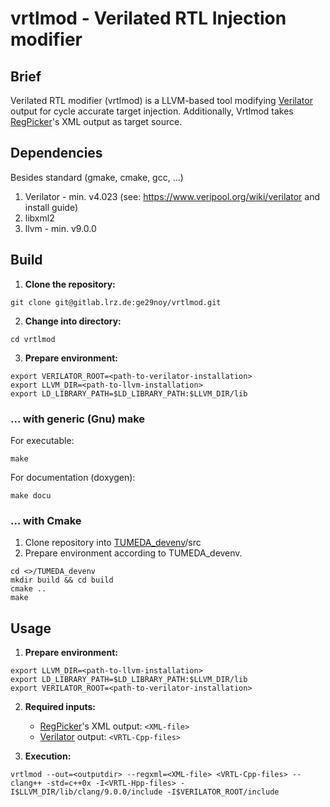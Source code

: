 # vrtlmod - Verilated RTL Injection modifier

## Brief
Verilated RTL modifier (vrtlmod) is a LLVM-based tool modifying <a href="https://www.veripool.org/wiki/verilator" title="Verilator homepage">Verilator</a> output for cycle accurate target injection. Additionally, Vrtlmod takes <a href="https://gitlab.lrz.de/ge29noy/regpicker" title="regpicker git">RegPicker</a>'s XML output as target source.

## Dependencies
Besides standard (gmake, cmake, gcc, ...)

1. Verilator      - min. v4.023 (see: https://www.veripool.org/wiki/verilator and install guide)
2. libxml2
3. llvm			  - min. v9.0.0

## Build
1. **Clone the repository:**
```
git clone git@gitlab.lrz.de:ge29noy/vrtlmod.git
```

2. **Change into directory:**
```
cd vrtlmod
```

3. **Prepare environment:**
```
export VERILATOR_ROOT=<path-to-verilator-installation>
export LLVM_DIR=<path-to-llvm-installation>
export LD_LIBRARY_PATH=$LD_LIBRARY_PATH:$LLVM_DIR/lib
```

### ... with generic (Gnu) make
For executable:
```
make
```
For documentation (doxygen):
```
make docu
```

### ... with Cmake
1. Clone repository into <a href="https://gitlab.lrz.de/de-tum-ei-eda-esl/TUMEDA_devenv" title="TUMEDA development environment">TUMEDA_devenv</a>/src
2. Prepare environment according to TUMEDA_devenv.
```
cd <>/TUMEDA_devenv
mkdir build && cd build
cmake ..
make
```

## Usage
1. **Prepare environment:**
```
export LLVM_DIR=<path-to-llvm-installation>
export LD_LIBRARY_PATH=$LD_LIBRARY_PATH:$LLVM_DIR/lib
export VERILATOR_ROOT=<path-to-verilator-installation>
```

2. **Required inputs:**

	- <a href="https://gitlab.lrz.de/ge29noy/regpicker" title="regpicker git">RegPicker</a>'s XML output: `<XML-file>`
	- <a href="https://www.veripool.org/wiki/verilator" title="Verilator homepage">Verilator</a> output: `<VRTL-Cpp-files>`
	
3. **Execution:**

```
vrtlmod --out=<outputdir> --regxml=<XML-file> <VRTL-Cpp-files> -- clang++ -std=c++0x -I<VRTL-Hpp-files> -I$LLVM_DIR/lib/clang/9.0.0/include -I$VERILATOR_ROOT/include
```	
